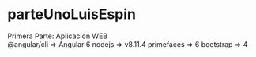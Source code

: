 # parteUnoLuisEspin
Primera Parte: Aplicacion WEB
<br>
@angular/cli => Angular 6
nodejs       =>         v8.11.4
primefaces   =>         6
bootstrap    =>         4
<br>
